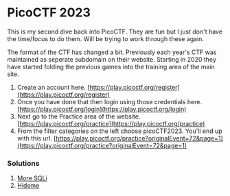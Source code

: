 # PicoCTF 2023

This is my second dive back into PicoCTF.  They are fun but I just don't have the time/focus to do them.  Will be trying to work through these again.  

The format of the CTF has changed a bit.  Previously each year's CTF was maintained as seperate subdomain on their website.  Starting in 2020 they have started folding the previous games into the training area of the main site.

1.  Create an account here. [https://play.picoctf.org/register](https://play.picoctf.org/register)  
2.  Once you have done that then login using those credentials here.  [https://play.picoctf.org/login](https://play.picoctf.org/login)  
3.  Next go to the Practice area of the website.  [https://play.picoctf.org/practice](https://play.picoctf.org/practice)  
4.  From the filter categories on the left choose picoCTF2023.  You'll end up with this url.  [https://play.picoctf.org/practice?originalEvent=72&page=1](https://play.picoctf.org/practice?originalEvent=72&page=1)  

### Solutions

1. [More SQLi](more_sqli.md)
1. [Hideme](hideme.md)
